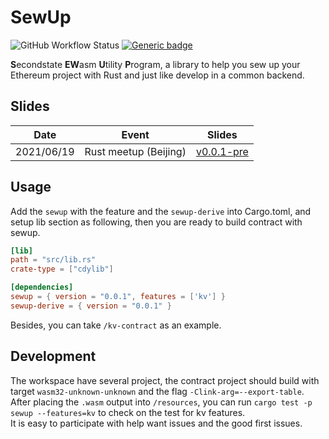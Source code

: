 # SewUp

![GitHub Workflow Status](https://img.shields.io/github/workflow/status/second-state/SewUp/CI)
[![Generic badge](https://img.shields.io/badge/Doc-main-green.svg)](https://second-state.github.io/SewUp/sewup/)

**S**econdstate **EW**asm **U**tility **P**rogram, a library to help you sew up your Ethereum project with Rust and just like develop in a common backend.  

## Slides
| Date       | Event                 | Slides                                          |
|------------|-----------------------|-------------------------------------------------|
| 2021/06/19 | Rust meetup (Beijing) | [v0.0.1-pre](https://slides.com/yanganto/sewup) |

## Usage
Add the `sewup` with the feature and the `sewup-derive` into Cargo.toml, and setup lib section as following, then you are ready to build contract with sewup.  
```toml
[lib]
path = "src/lib.rs"
crate-type = ["cdylib"]

[dependencies]
sewup = { version = "0.0.1", features = ['kv'] }
sewup-derive = { version = "0.0.1" }
```
Besides, you can take `/kv-contract` as an example.

## Development
The workspace have several project, the contract project should build with target `wasm32-unknown-unknown` and the flag `-Clink-arg=--export-table`.  
After placing the `.wasm` output into `/resources`, you can run `cargo test -p sewup --features=kv` to check on the test for kv features.  
It is easy to participate with help want issues and the good first issues.  
